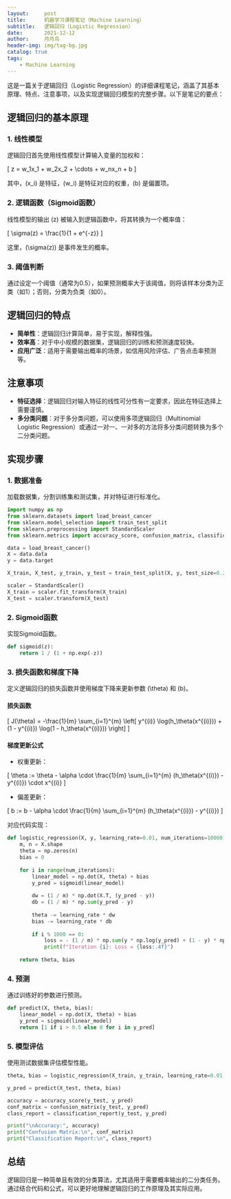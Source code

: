 ```yaml
---
layout:     post
title:      机器学习课程笔记（Machine Learning）
subtitle:   逻辑回归（Logistic Regression）
date:       2021-12-12
author:     月月鸟
header-img: img/tag-bg.jpg
catalog: true
tags:
    - Machine Learning
---
```

这是一篇关于逻辑回归（Logistic Regression）的详细课程笔记，涵盖了其基本原理、特点、注意事项，以及实现逻辑回归模型的完整步骤。以下是笔记的要点：

## 逻辑回归的基本原理

### 1. 线性模型

逻辑回归首先使用线性模型计算输入变量的加权和：

\[
z = w_1x_1 + w_2x_2 + \cdots + w_nx_n + b
\]

其中，\(x_i\) 是特征，\(w_i\) 是特征对应的权重，\(b\) 是偏置项。

### 2. 逻辑函数（Sigmoid函数）

线性模型的输出 \(z\) 被输入到逻辑函数中，将其转换为一个概率值：

\[
\sigma(z) = \frac{1}{1 + e^{-z}}
\]

这里，\(\sigma(z)\) 是事件发生的概率。

### 3. 阈值判断

通过设定一个阈值（通常为0.5），如果预测概率大于该阈值，则将该样本分类为正类（如1）；否则，分类为负类（如0）。

## 逻辑回归的特点

- **简单性**：逻辑回归计算简单，易于实现，解释性强。
- **效率高**：对于中小规模的数据集，逻辑回归的训练和预测速度较快。
- **应用广泛**：适用于需要输出概率的场景，如信用风险评估、广告点击率预测等。

## 注意事项

- **特征选择**：逻辑回归对输入特征的线性可分性有一定要求，因此在特征选择上需要谨慎。
- **多分类问题**：对于多分类问题，可以使用多项逻辑回归（Multinomial Logistic Regression）或通过一对一、一对多的方法将多分类问题转换为多个二分类问题。

## 实现步骤

### 1. 数据准备

加载数据集，分割训练集和测试集，并对特征进行标准化。

```python
import numpy as np
from sklearn.datasets import load_breast_cancer
from sklearn.model_selection import train_test_split
from sklearn.preprocessing import StandardScaler
from sklearn.metrics import accuracy_score, confusion_matrix, classification_report

data = load_breast_cancer()
X = data.data
y = data.target

X_train, X_test, y_train, y_test = train_test_split(X, y, test_size=0.2, random_state=42)

scaler = StandardScaler()
X_train = scaler.fit_transform(X_train)
X_test = scaler.transform(X_test)
```

### 2. Sigmoid函数

实现Sigmoid函数。

```python
def sigmoid(z):
    return 1 / (1 + np.exp(-z))
```

### 3. 损失函数和梯度下降

定义逻辑回归的损失函数并使用梯度下降来更新参数 \(\theta\) 和 \(b\)。

#### 损失函数

\[
J(\theta) = -\frac{1}{m} \sum_{i=1}^{m} \left[ y^{(i)} \log(h_\theta(x^{(i)})) + (1 - y^{(i)}) \log(1 - h_\theta(x^{(i)})) \right]
\]

#### 梯度更新公式

- 权重更新：

\[
\theta := \theta - \alpha \cdot \frac{1}{m} \sum_{i=1}^{m} (h_\theta(x^{(i)}) - y^{(i)}) \cdot x^{(i)}
\]

- 偏差更新：

\[
b := b - \alpha \cdot \frac{1}{m} \sum_{i=1}^{m} (h_\theta(x^{(i)}) - y^{(i)})
\]

对应代码实现：

```python
def logistic_regression(X, y, learning_rate=0.01, num_iterations=10000):
    m, n = X.shape
    theta = np.zeros(n)
    bias = 0
    
    for i in range(num_iterations):
        linear_model = np.dot(X, theta) + bias
        y_pred = sigmoid(linear_model)
        
        dw = (1 / m) * np.dot(X.T, (y_pred - y))
        db = (1 / m) * np.sum(y_pred - y)
        
        theta -= learning_rate * dw
        bias -= learning_rate * db
        
        if i % 1000 == 0:
            loss = - (1 / m) * np.sum(y * np.log(y_pred) + (1 - y) * np.log(1 - y_pred))
            print(f"Iteration {i}: Loss = {loss:.4f}")
    
    return theta, bias
```

### 4. 预测

通过训练好的参数进行预测。

```python
def predict(X, theta, bias):
    linear_model = np.dot(X, theta) + bias
    y_pred = sigmoid(linear_model)
    return [1 if i > 0.5 else 0 for i in y_pred]
```

### 5. 模型评估

使用测试数据集评估模型性能。

```python
theta, bias = logistic_regression(X_train, y_train, learning_rate=0.01, num_iterations=10000)

y_pred = predict(X_test, theta, bias)

accuracy = accuracy_score(y_test, y_pred)
conf_matrix = confusion_matrix(y_test, y_pred)
class_report = classification_report(y_test, y_pred)

print("\nAccuracy:", accuracy)
print("Confusion Matrix:\n", conf_matrix)
print("Classification Report:\n", class_report)
```

## 总结

逻辑回归是一种简单且有效的分类算法，尤其适用于需要概率输出的二分类任务。通过结合代码和公式，可以更好地理解逻辑回归的工作原理及其实际应用。